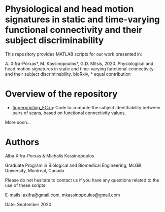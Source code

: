 # Physiological and head motion signatures in static and time-varying functional connectivity and their subject discriminability

This repository provides MATLAB scripts for our work presented in:

A. Xifra-Porxas*, M. Kassinopoulos*, G.D. Mitsis, 2020. Physiological and head motion signatures in static and time-varying functional connectivity and their subject discriminability. bioRxiv, * equal contribution

# Overview of the repository
- [fingerprinting_FC.m](fingerprinting_FC.m]): Code to compute the subject identifiability between pairs of scans, based on functional connectivity values.

More soon...

# Authors
Alba Xifra-Porxas & Michalis Kassinopoulos

Graduate Program in Biological and Biomedical Engineering, McGill University, Montreal, Canada

Please do not hesitate to contact us if you have any questions related to the use of these scripts.

E-mails: axifra@gmail.com, mkassinopoulos@gmail.com

Date: September 2020

